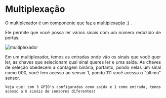 # Multiplexação
<div style="text-align:justify">
O multiplexador é um componente que faz a multiplexação ;) .

Ele permite que você possa ler vários sinais com um número reduzido de portas.
</div>

![multiplexador](https:github.com/predomaquilare/lotusobr/blob/main/Assets/multiplexador.svg) <br>

<div style="text-align:justify">
Em um multiplexador, temos as entradas onde vão os sinais que você quer ler, as chaves que selecionam qual sinal queres ler e uma saída. As chaves de seleção obedecem a contagem binária, portanto, pondo nelas um sinal como 000, você tem acesso ao sensor 1, pondo 111 você acessa o "último" sensor. <br>

    Veja que: com 3 GPIO's configuradas como saída e 1 como entrada, temos acesso a 8 sinais de sensores diferentes! 


</div>